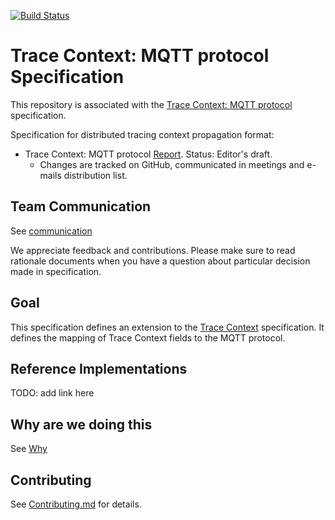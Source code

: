 [![Build Status](https://img.shields.io/travis/w3c/trace-context-mqtt/master.svg?label=validation%20service)](./test/)

# Trace Context: MQTT protocol Specification

This repository is associated with the [Trace Context: MQTT protocol](https://w3c.github.io/trace-context-mqtt/) specification.

Specification for distributed tracing context propagation format:

- Trace Context: MQTT protocol
  [Report](https://w3c.github.io/trace-context-mqtt/).
  Status: Editor's draft.
  - Changes are tracked on GitHub, communicated in meetings and e-mails
    distribution list.

## Team Communication

See [communication](https://github.com/w3c/distributed-tracing-wg#team-communication)

We appreciate feedback and contributions. Please make sure to read rationale documents when you have a question about particular
decision made in specification.

## Goal

This specification defines an extension to the [Trace
Context](https://w3c.github.io/trace-context/) specification. It defines the
mapping of Trace Context fields to the MQTT protocol.

## Reference Implementations

TODO: add link here

## Why are we doing this

See [Why](https://github.com/w3c/distributed-tracing-wg#why-are-we-doing-this)

## Contributing

See [Contributing.md](CONTRIBUTING.md) for details.
